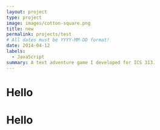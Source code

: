 ```yaml
---
layout: project
type: project
image: images/cotton-square.png
title: new
permalink: projects/test
# All dates must be YYYY-MM-DD format!
date: 2014-04-12
labels:
  - JavaScript
summary: A text adventure game I developed for ICS 313.
---
```

<h1> Hello</h1>
<canvas class="zdog-canvas" width="240" height="240" />

<h1> Hello</h1>
